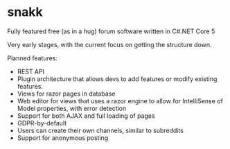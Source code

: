 # snakk
Fully featured free (as in a hug) forum software written in C#.NET Core 5

Very early stages, with the current focus on getting the structure down.

Planned features:

- REST API 
- Plugin architecture that allows devs to add features or modify existing features. 
- Views for razor pages in database
- Web editor for views that uses a razor engine to allow for IntelliSense of Model properties, with error detection
- Support for both AJAX and full loading of pages
- GDPR-by-default
- Users can create their own channels, similar to subreddits
- Support for anonymous posting
